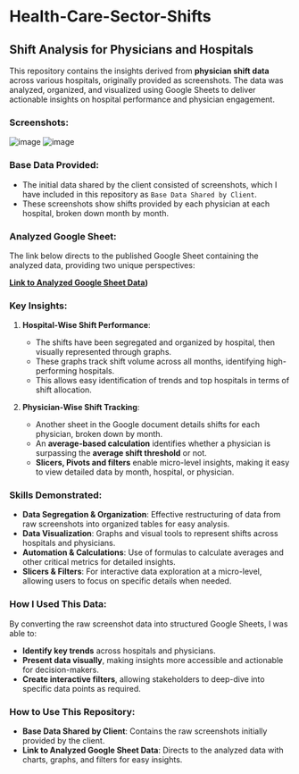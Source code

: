 # Health-Care-Sector-Shifts
## **Shift Analysis for Physicians and Hospitals**

This repository contains the insights derived from **physician shift data** across various hospitals, originally provided as screenshots. The data was analyzed, organized, and visualized using Google Sheets to deliver actionable insights on hospital performance and physician engagement. 

### **Screenshots:**
![image](https://github.com/user-attachments/assets/caf1e234-432a-4d74-a787-6b0149394ae5)
![image](https://github.com/user-attachments/assets/8422e4d6-a018-4624-af28-a859318d7456)

### **Base Data Provided:**
- The initial data shared by the client consisted of screenshots, which I have included in this repository as `Base Data Shared by Client`.
- These screenshots show shifts provided by each physician at each hospital, broken down month by month.

### **Analyzed Google Sheet:**
The link below directs to the published Google Sheet containing the analyzed data, providing two unique perspectives:

**[Link to Analyzed Google Sheet Data](https://docs.google.com/spreadsheets/d/e/2PACX-1vR3R5D-yAexFR5jlEtIxBPte9ltu9ye6ak5pr9BzN7nhhM4LhRSi8CBk4Yva4LAlg/pubhtml))**

### **Key Insights:**

1. **Hospital-Wise Shift Performance**:
   - The shifts have been segregated and organized by hospital, then visually represented through graphs.
   - These graphs track shift volume across all months, identifying high-performing hospitals.
   - This allows easy identification of trends and top hospitals in terms of shift allocation.

2. **Physician-Wise Shift Tracking**:
   - Another sheet in the Google document details shifts for each physician, broken down by month.
   - An **average-based calculation** identifies whether a physician is surpassing the **average shift threshold** or not.
   - **Slicers, Pivots and filters** enable micro-level insights, making it easy to view detailed data by month, hospital, or physician.


### **Skills Demonstrated:**
- **Data Segregation & Organization**: Effective restructuring of data from raw screenshots into organized tables for easy analysis.
- **Data Visualization**: Graphs and visual tools to represent shifts across hospitals and physicians.
- **Automation & Calculations**: Use of formulas to calculate averages and other critical metrics for detailed insights.
- **Slicers & Filters**: For interactive data exploration at a micro-level, allowing users to focus on specific details when needed.

### **How I Used This Data:**
By converting the raw screenshot data into structured Google Sheets, I was able to:
- **Identify key trends** across hospitals and physicians.
- **Present data visually**, making insights more accessible and actionable for decision-makers.
- **Create interactive filters**, allowing stakeholders to deep-dive into specific data points as required.

### **How to Use This Repository:**
- **Base Data Shared by Client**: Contains the raw screenshots initially provided by the client.
- **Link to Analyzed Google Sheet Data**: Directs to the analyzed data with charts, graphs, and filters for easy insights.
